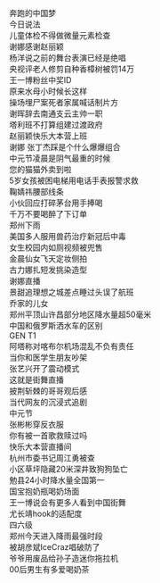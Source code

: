 奔跑的中国梦  
今日说法  
儿童体检不得做微量元素检查  
谢娜感谢赵丽颖  
杨洋说之前的舞台表演已经是绝唱  
央视评老人修剪自种香樟树被罚14万  
王一博粉丝中奖ID  
原来水母小时候长这样  
操场埋尸案死者家属喊话制片方  
谢晖辞去南通支云主帅一职  
塔利班不打算组建过渡政府  
赵丽颖快乐大本营上班  
谢娜 张丁杰踩是个什么爆爆组合  
中元节凌晨是阴气最重的时候  
您的猫猫外卖到啦  
5岁女孩被困电梯用电话手表报警求救  
鞠婧祎腰部线条  
小伙回应打碎茅台用手捧喝  
千万不要喝醉了下订单  
郑州下雨  
美国多人服用兽药治疗新冠后中毒  
女生校园内如厕视频被兜售  
金晨仙女飞天定妆侧拍  
古力娜扎短发挑染造型  
谢娜直播  
景甜追理想之城差点睡过头误了航班  
乔家的儿女  
郑州平顶山许昌部分地区降水量超50毫米  
中国和俄罗斯洒水车的区别  
GEN T1  
阿塔称对喀布尔机场混乱不负有责任  
当你和医学生朋友吵架  
张艺兴开了震动模式  
这就是街舞直播  
披荆斩棘的哥哥观后感  
当代网友的沉浸式追剧  
中元节  
张彬彬穿反衣服  
你有被一首歌救赎过吗  
快乐大本营直播间  
杭州市委书记周江勇被查  
小区草坪隐藏20米深井致狗狗坠亡  
勉县24小时降水量全国第一  
国宝抱奶瓶喝奶场面  
王一博说会有更多人看到中国街舞  
尤长靖hook的适配度  
四六级  
郑州今天进入降雨最强时段  
被胡彦斌IceCraz唱破防了  
爷爷用废品给孙子造迷你拖拉机  
00后男生有多爱喝奶茶  
